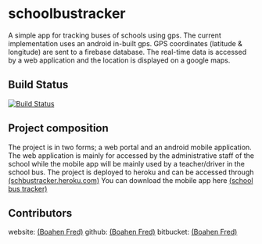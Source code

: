 # schoolbustracker
A simple app for tracking buses of schools using gps. The current implementation uses an android in-built gps. 
GPS coordinates (latitude & longitude) are sent to a firebase database. The real-time data is accessed by a web application and the location is displayed on a google maps.  


## Build Status
[![Build Status](https://travis-ci.org/QuabenaBoahen/schoolbustracker.svg?branch=master)](https://travis-ci.org/QuabenaBoahen/schoolbustracker)

## Project composition
The project is in two forms; a web portal and an android mobile application. The web application is mainly for accessed by the administrative staff of the school while the mobile app will be mainly used by a teacher/driver in the school bus.
The project is deployed to heroku and can be accessed through [(schbustracker.heroku.com)](https://schbustracker.herokuapp.com)
You can download the mobile app here [(school bus tracker)](https://github.com/QuabenaBoahen/schoolbustracker/mobile/sikapa.apk)

## Contributors
website:   [(Boahen Fred)](https://boaheninc.com)
github:    [(Boahen Fred)](https://github.com/quabenaboahen)
bitbucket: [(Boahen Fred)](https://bitbucket.com/quabenaboahen)


